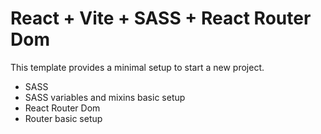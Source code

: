 # React + Vite + SASS + React Router Dom

This template provides a minimal setup to start a new project.

- SASS
- SASS variables and mixins basic setup
- React Router Dom
- Router basic setup
